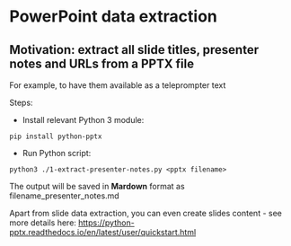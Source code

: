 # PowerPoint data extraction

## Motivation: extract all slide titles, presenter notes and URLs from a PPTX file
For example, to have them available as a teleprompter text

Steps:

* Install relevant Python 3 module:
```
pip install python-pptx
```

* Run Python script:
```
python3 ./1-extract-presenter-notes.py <pptx filename>
```
The output will be saved in **Mardown** format as filename_presenter_notes.md

Apart from slide data extraction, you can even create slides content - see more details here: https://python-pptx.readthedocs.io/en/latest/user/quickstart.html
